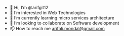 - 👋 Hi, I’m @arifgit12
- 👀 I’m interested in Web Technologies
- 🌱 I’m currently learning micro services architecture
- 💞️ I’m looking to collaborate on Software development
- 📫 How to reach me arifali.mondal@gmail.com

<!---
arifgit12/arifgit12 is a ✨ special ✨ repository because its `README.md` (this file) appears on your GitHub profile.
You can click the Preview link to take a look at your changes.
--->
